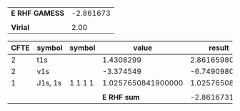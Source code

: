 <div class="grid-wrapper" id="integrals-table-2">

<div id="table1">

|                  |           |
| ---------------- | --------- |
| **E RHF GAMESS** | -2.861673 |
|                  |           |
| **Virial**       | 2.00      |

</div>

<div id="table2">

| CFTE | symbol  | symbol  | value              | result        |
| ---- | ------- | ------- | ------------------ | ------------- |
| 2    | t1s     |         | 1.4308299          | 2.8616598000  |
| 2    | v1s     |         | -3.374549          | -6.7490980000 |
| 1    | J1s, 1s | 1 1 1 1 | 1.0257650841900000 | 1.0257650842  |
|      |         |         |                    |               |
|      |         |         | **E RHF sum**      | -2.8616731158 |

</div>

</div>
